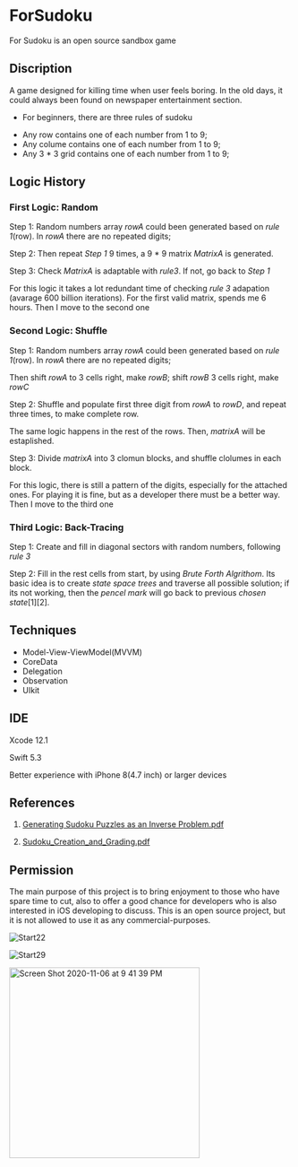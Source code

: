 # ForSudoku
For Sudoku is an open source sandbox game

## Discription
A game designed for killing time when user feels boring. In the old days, it could always been found on newspaper entertainment section. 

 - For beginners, there are three rules of sudoku
 + Any row contains one of each number from 1 to 9;
 + Any colume contains one of each number from 1 to 9;
 + Any 3 * 3 grid contains one of each number from 1 to 9;

## Logic History
### First Logic: Random
Step 1: Random numbers array *rowA* could been generated based on *rule 1*(row). In *rowA* there are no repeated digits;

Step 2: Then repeat *Step 1* 9 times, a 9 * 9 matrix *MatrixA* is generated.

Step 3: Check *MatrixA* is adaptable with *rule3*. If not, go back to *Step 1*

For this logic it takes a lot redundant time of checking *rule 3* adapation (avarage 600 billion iterations). For the first valid matrix, spends me 6 hours. Then I move to the second one

### Second Logic: Shuffle 
Step 1: Random numbers array *rowA* could been generated based on *rule 1*(row). In *rowA* there are no repeated digits; 

Then shift *rowA* to 3 cells right, make *rowB*; shift *rowB* 3 cells right, make *rowC*
 
Step 2: Shuffle and populate first three digit from *rowA* to *rowD*, and repeat three times, to make complete row. 

The same logic happens in the rest of the rows. Then, *matrixA* will be estaplished.

Step 3: Divide *matrixA* into 3 clomun blocks, and shuffle clolumes in each block.

For this logic, there is still a pattern of the digits, especially for the attached ones. For playing it is fine, but as a developer there must be a better way. Then I move to the third one

### Third Logic: Back-Tracing
Step 1: Create and fill in diagonal sectors with random numbers, following *rule 3*

Step 2: Fill in the rest cells from start, by using *Brute Forth Algrithom*. Its basic idea is to create *state space trees* and traverse all possible solution; if its not working, then the *pencel mark* will go back to previous *chosen state*[1][2]. 

## Techniques
 + Model-View-ViewModel(MVVM)
 + CoreData
 + Delegation
 + Observation
 + UIkit

## IDE
Xcode 12.1 

Swift 5.3

Better experience with iPhone 8(4.7 inch) or larger devices 

## References
1. [Generating Sudoku Puzzles as an Inverse Problem.pdf](https://github.com/John-Li-happy/For2048/files/5502924/Generating.Sudoku.Puzzles.as.an.Inverse.Problem.pdf)

2. [Sudoku_Creation_and_Grading.pdf](https://github.com/John-Li-happy/For2048/files/5502928/Sudoku_Creation_and_Grading.pdf)

## Permission
The main purpose of this project is to bring enjoyment to those who have spare time to cut, also to offer a good chance for developers who is also interested in iOS developing to discuss. This is an open source project, but it is not allowed to use it as any commercial-purposes.

![Start22](https://user-images.githubusercontent.com/63318597/98484379-ee54f900-21dc-11eb-8e7a-a71929c35237.gif)

![Start29](https://user-images.githubusercontent.com/63318597/98484410-1fcdc480-21dd-11eb-9194-d8ed8a41c0c9.gif)


<img width="340" alt="Screen Shot 2020-11-06 at 9 41 39 PM" src="https://user-images.githubusercontent.com/63318597/98484241-17c15500-21dc-11eb-9b2f-5adb2108153c.png">

